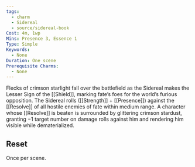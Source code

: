 ```yaml
---
tags:
  - charm
  - Sidereal
  - source/sidereal-book
Cost: 4m, 1wp
Mins: Presence 3, Essence 1
Type: Simple
Keywords:
  - None
Duration: One scene
Prerequisite Charms:
  - None
---
```

Flecks of crimson starlight fall over the battlefield as the Sidereal makes the Lesser Sign of the [[Shield]], marking fate’s foes for the world’s furious opposition. The Sidereal rolls ([[Strength]] + [[Presence]]) against the [[Resolve]] of all hostile enemies of fate within medium range. A character whose [[Resolve]] is beaten is surrounded by glittering crimson stardust, granting −1 target number on damage rolls against him and rendering him visible while dematerialized. 
## Reset
Once per scene.